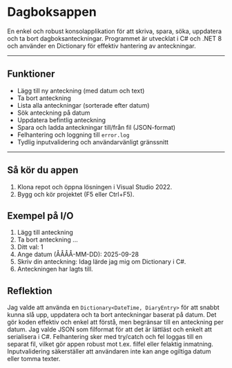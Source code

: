 # Dagboksappen
En enkel och robust konsolapplikation för att skriva, spara, söka, uppdatera och ta bort dagboksanteckningar. Programmet är utvecklat i C# och .NET 8 och använder en Dictionary för effektiv hantering av anteckningar.

---

## Funktioner

- Lägg till ny anteckning (med datum och text)
- Ta bort anteckning
- Lista alla anteckningar (sorterade efter datum)
- Sök anteckning på datum
- Uppdatera befintlig anteckning
- Spara och ladda anteckningar till/från fil (JSON-format)
- Felhantering och loggning till `error.log`
- Tydlig inputvalidering och användarvänligt gränssnitt

---

## Så kör du appen
1. Klona repot och öppna lösningen i Visual Studio 2022.
2. Bygg och kör projektet (F5 eller Ctrl+F5).

## Exempel på I/O
1.	Lägg till anteckning
2.	Ta bort anteckning ...
3.	Ditt val: 1
4.	Ange datum (ÅÅÅÅ-MM-DD): 2025-09-28
5.	Skriv din anteckning: Idag lärde jag mig om Dictionary i C#.
6.	Anteckningen har lagts till.

## Reflektion
Jag valde att använda en `Dictionary<DateTime, DiaryEntry>` för att snabbt kunna slå upp, uppdatera och ta bort anteckningar baserat på datum. Det gör koden effektiv och enkel att förstå, men begränsar till en anteckning per datum. Jag valde JSON som filformat för att det är lättläst och enkelt att serialisera i C#. Felhantering sker med try/catch och fel loggas till en separat fil, vilket gör appen robust mot t.ex. filfel eller felaktig inmatning. Inputvalidering säkerställer att användaren inte kan ange ogiltiga datum eller tomma texter.
